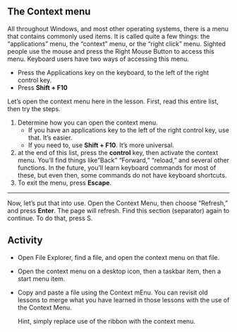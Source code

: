 The Context menu
----------------

All throughout Windows, and most other operating systems, there is a
menu that contains commonly used items. It is called quite a few things:
the “applications” menu, the “context” menu, or the “right click” menu.
Sighted people use the mouse and press the Right Mouse Button to access
this menu. Keyboard users have two ways of accessing this menu.

- Press the Applications key on the keyboard, to the left of the right
    control key.
- Press **Shift + F10**

Let’s open the context menu here in the lesson. First, read this entire
list, then try the steps.

1. Determine how you can open the context menu.
    - If you have an applications key to the left of the right control
        key, use that. It’s easier.
    - If you need to, use **Shift + F10**. It’s more universal.
2. at the end of this list, press the **control** key, then activate
    the context menu. You’ll find things like”Back” “Forward,” “reload,”
    and several other functions. In the future, you’ll learn keyboard
    commands for most of these, but even then, some commands do not have
    keyboard shortcuts.
3. To exit the menu, press **Escape**.

------------------------------------------------------------------------

Now, let’s put that into use. Open the Context Menu, then choose
“Refresh,” and press **Enter**. The page will refresh. Find this section
(separator) again to continue. To do that, press S.

Activity
--------

- Open File Explorer, find a file, and open the context menu on that
    file.
- Open the context menu on a desktop icon, then a taskbar item, then a
    start menu item.
- Copy and paste a file using the Context mEnu. You can revisit old
    lessons to merge what you have learned in those lessons with the use
    of the Context Menu.

    <aside markdown="1">

    Hint, simply replace use of the ribbon with the context menu.

    </aside>
